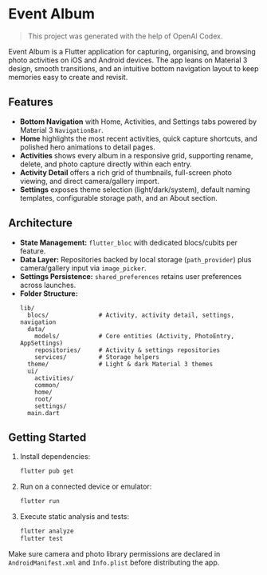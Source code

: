 # Event Album

> This project was generated with the help of OpenAI Codex.

Event Album is a Flutter application for capturing, organising, and browsing photo activities on iOS and Android devices. The app leans on Material 3 design, smooth transitions, and an intuitive bottom navigation layout to keep memories easy to create and revisit.

## Features

- **Bottom Navigation** with Home, Activities, and Settings tabs powered by Material 3 `NavigationBar`.
- **Home** highlights the most recent activities, quick capture shortcuts, and polished hero animations to detail pages.
- **Activities** shows every album in a responsive grid, supporting rename, delete, and photo capture directly within each entry.
- **Activity Detail** offers a rich grid of thumbnails, full-screen photo viewing, and direct camera/gallery import.
- **Settings** exposes theme selection (light/dark/system), default naming templates, configurable storage path, and an About section.

## Architecture

- **State Management:** `flutter_bloc` with dedicated blocs/cubits per feature.
- **Data Layer:** Repositories backed by local storage (`path_provider`) plus camera/gallery input via `image_picker`.
- **Settings Persistence:** `shared_preferences` retains user preferences across launches.
- **Folder Structure:**
  ```
  lib/
    blocs/              # Activity, activity detail, settings, navigation
    data/
      models/           # Core entities (Activity, PhotoEntry, AppSettings)
      repositories/     # Activity & settings repositories
      services/         # Storage helpers
    theme/              # Light & dark Material 3 themes
    ui/
      activities/
      common/
      home/
      root/
      settings/
    main.dart
  ```

## Getting Started

1. Install dependencies:
   ```bash
   flutter pub get
   ```
2. Run on a connected device or emulator:
   ```bash
   flutter run
   ```
3. Execute static analysis and tests:
   ```bash
   flutter analyze
   flutter test
   ```

Make sure camera and photo library permissions are declared in `AndroidManifest.xml` and `Info.plist` before distributing the app.
